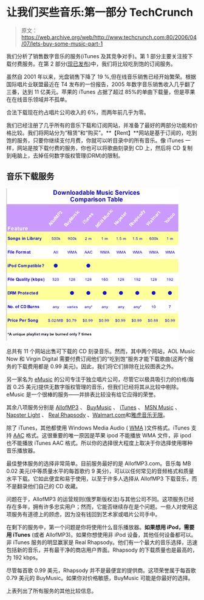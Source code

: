 # 让我们买些音乐:第一部分 TechCrunch

> 原文：<https://web.archive.org/web/http://www.techcrunch.com:80/2006/04/07/lets-buy-some-music-part-1>

我们分析了销售数字音乐的服务(iTunes 及其竞争对手)。第 1 部分主要关注按下载付费服务。在第 2 部分([现已发布](https://web.archive.org/web/20221130194223/http://www.beta.techcrunch.com/2006/04/11/subscription-music-services-compared-part-2/))中，我们将比较吃到饱的订阅服务。

虽然自 2001 年以来，光盘销售下降了 19 %,但在线音乐销售已经开始繁荣。根据国际唱片业联盟最近在 T4 发布的一份报告，2005 年数字音乐销售收入几乎翻了三番，达到 11 亿美元。苹果的 iTunes 占据了超过 85%的单曲下载量，但是苹果在在线音乐领域并不孤单。

合法下载现在约占唱片公司收入的 6%，而两年前几乎为零。

我们已经注册了几乎所有的音乐下载和订阅网站，并准备了最好的两部分功能和价格比较。我们将网站分为“租赁”和“购买”。**【Rent】**网站是基于订阅的，吃到饱的服务，只要你继续支付月费，你就可以听目录中的所有音乐。像 iTunes 一样，网站是按下载付费的服务，你也可以将歌曲刻录到 CD 上，然后将 CD 复制到电脑上，去掉任何数字版权管理(DRM)的限制。

## 音乐下载服务

![](img/3420fdc33c40ef5409dc6d9e8eba64ef.png)

总共有 11 个网站出售可下载的 CD 刻录音乐。然而，其中两个网站，AOL Music Now 和 Virgin Digital 需要付费订阅他们的“吃到饱”服务才能下载歌曲(这两个服务的下载费用都是 0.99 美元)。因此，我们将它们排除在比较图表之外。

另一家名为 [eMusic](https://web.archive.org/web/20221130194223/http://www.emusic.com/) 的公司专注于独立唱片公司，尽管它以极具吸引力的价格(每首 0.25 美元)提供无数字版权管理的音乐，但我们已经将其从比较中剔除。eMusic 是一个很棒的服务——并排表比较没有给它应得的荣誉。

其余八项服务分别是 [AllofMP3](https://web.archive.org/web/20221130194223/http://www.allofmp3.com/) 、 [BuyMusic](https://web.archive.org/web/20221130194223/http://www.buymusic.com/) 、 [iTunes](www.itunes.com) 、 [MSN Music](https://web.archive.org/web/20221130194223/http://music.msn.com/) 、 [Napster Light](https://web.archive.org/web/20221130194223/http://www.napster.com/) 、 [Real Rhapsody](https://web.archive.org/web/20221130194223/http://www.rhapsody.com/) 、[Walmart.com](https://web.archive.org/web/20221130194223/http://www.walmart.com/music)和[雅虎音乐无限](https://web.archive.org/web/20221130194223/http://music.yahoo.com/unlimited)。

除了 iTunes，其他都使用 Windows Media Audio ( [WMA](https://web.archive.org/web/20221130194223/http://en.wikipedia.org/wiki/Windows_Media_Audio) )文件格式。iTunes 支持 [AAC](https://web.archive.org/web/20221130194223/http://en.wikipedia.org/wiki/Advanced_Audio_Coding) 格式。这很重要的唯一原因是苹果 ipod 不能播放 WMA 文件，非 ipod 也不能播放 iTunes AAC 格式。所以你的选择很大程度上取决于你选择使用哪种音乐播放器。

最佳整体服务的选择非常简单。目前服务最好的是 AllofMP3.com。音乐每 MB 0.02 美元(中等质量水平的每首歌约 9 美分)，可以以任何常见的音频格式和质量水平下载。它如此便宜和易于使用，以至于许多人选择从 AllofMP3 下载音乐，而不是翻录他们自己的 CD 收藏。

问题在于，AllofMP3 的运营规则(俄罗斯版权法)与其他公司不同。这项服务已经存在多年，拥有许多忠实用户；然而，它能否继续存在是个问题。一些人对使用这项服务有道德上的顾虑，因为没有钱回到艺术家或唱片公司手中。

在剩下的服务中，第一个问题是你将使用什么音乐播放器。**如果想用 iPod，需要用 iTunes** (或者 AllofMP3)。如果你想使用非 iPod 设备，其他任何设备都可以。非 iTunes 服务的明显赢家是 Real Rhapsody。他们有一个最大的音乐选择，迅速包括新的音乐，并有最干净的商店用户界面。Rhapsody 的下载质量也是最高的，为 192 kbps。

尽管每首歌 0.99 美元，Rhapsody 并不是最便宜的提供商。这项荣誉属于每首歌 0.79 美元的 BuyMusic。如果你对价格敏感，BuyMusic 可能是你最好的选择。

上表列出了所有服务的其他比较信息。